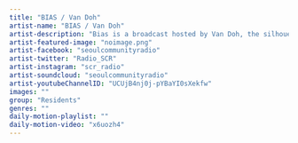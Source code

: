 ```yaml
---
title: "BIAS / Van Doh"	
artist-name: "BIAS / Van Doh"	
artist-description: "Bias is a broadcast hosted by Van Doh, the silhouette visuals are soundtracked by Techno selected for their specific feeling, vibe and sense of freeness."	
artist-featured-image: "noimage.png"	
artist-facebook: "seoulcommunityradio"	
artist-twitter: "Radio_SCR"	
artist-instagram: "scr_radio"	
artist-soundcloud: "seoulcommunityradio"	
artist-youtubeChannelID: "UCUjB4nj0j-pYBaYI0sXekfw"	
images: ""	
group: "Residents"	
genres: ""	
daily-motion-playlist: ""	
daily-motion-video: "x6uozh4"		
---
```

